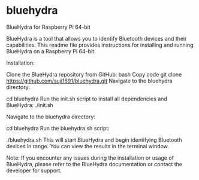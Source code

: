 # bluehydra
BlueHydra for Raspberry Pi 64-bit

BlueHydra is a tool that allows you to identify Bluetooth devices and their capabilities. This readme file provides instructions for installing and running BlueHydra on a Raspberry Pi 64-bit.

Installation:

Clone the BlueHydra repository from GitHub:
bash
Copy code
git clone https://github.com/suji1691/bluehydra.git
Navigate to the bluehydra directory:

cd bluehydra
Run the init.sh script to install all dependencies and BlueHydra:
./init.sh

Navigate to the bluehydra directory:

cd bluehydra
Run the bluehydra.sh script:

./bluehydra.sh
This will start BlueHydra and begin identifying Bluetooth devices in range. You can view the results in the terminal window.

Note: If you encounter any issues during the installation or usage of BlueHydra, please refer to the BlueHydra documentation or contact the developer for support.
